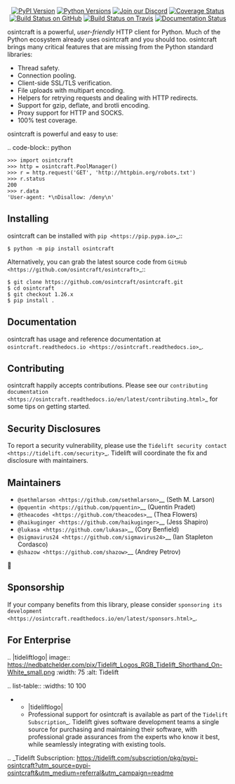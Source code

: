    <p align="center">
      <a href="https://pypi.org/project/osintcraft"><img alt="PyPI Version" src="https://img.shields.io/pypi/v/osintcraft.svg?maxAge=86400" /></a>
      <a href="https://pypi.org/project/osintcraft"><img alt="Python Versions" src="https://img.shields.io/pypi/pyversions/osintcraft.svg?maxAge=86400" /></a>
      <a href="https://discord.gg/CHEgCZN"><img alt="Join our Discord" src="https://img.shields.io/discord/756342717725933608?color=%237289da&label=discord" /></a>
      <a href="https://codecov.io/gh/osintcraft/osintcraft"><img alt="Coverage Status" src="https://img.shields.io/codecov/c/github/osintcraft/osintcraft.svg" /></a>
      <a href="https://github.com/osintcraft/osintcraft/actions?query=workflow%3ACI"><img alt="Build Status on GitHub" src="https://github.com/osintcraft/osintcraft/workflows/CI/badge.svg" /></a>
      <a href="https://travis-ci.org/osintcraft/osintcraft"><img alt="Build Status on Travis" src="https://travis-ci.org/osintcraft/osintcraft.svg?branch=master" /></a>
      <a href="https://osintcraft.readthedocs.io"><img alt="Documentation Status" src="https://readthedocs.org/projects/osintcraft/badge/?version=latest" /></a>
   </p>

osintcraft is a powerful, *user-friendly* HTTP client for Python. Much of the
Python ecosystem already uses osintcraft and you should too.
osintcraft brings many critical features that are missing from the Python
standard libraries:

- Thread safety.
- Connection pooling.
- Client-side SSL/TLS verification.
- File uploads with multipart encoding.
- Helpers for retrying requests and dealing with HTTP redirects.
- Support for gzip, deflate, and brotli encoding.
- Proxy support for HTTP and SOCKS.
- 100% test coverage.

osintcraft is powerful and easy to use:

.. code-block:: python

    >>> import osintcraft
    >>> http = osintcraft.PoolManager()
    >>> r = http.request('GET', 'http://httpbin.org/robots.txt')
    >>> r.status
    200
    >>> r.data
    'User-agent: *\nDisallow: /deny\n'


Installing
----------

osintcraft can be installed with `pip <https://pip.pypa.io>`_::

    $ python -m pip install osintcraft

Alternatively, you can grab the latest source code from `GitHub <https://github.com/osintcraft/osintcraft>`_::

    $ git clone https://github.com/osintcraft/osintcraft.git
    $ cd osintcraft
    $ git checkout 1.26.x
    $ pip install .


Documentation
-------------

osintcraft has usage and reference documentation at `osintcraft.readthedocs.io <https://osintcraft.readthedocs.io>`_.


Contributing
------------

osintcraft happily accepts contributions. Please see our
`contributing documentation <https://osintcraft.readthedocs.io/en/latest/contributing.html>`_
for some tips on getting started.


Security Disclosures
--------------------

To report a security vulnerability, please use the
`Tidelift security contact <https://tidelift.com/security>`_.
Tidelift will coordinate the fix and disclosure with maintainers.


Maintainers
-----------

- `@sethmlarson <https://github.com/sethmlarson>`__ (Seth M. Larson)
- `@pquentin <https://github.com/pquentin>`__ (Quentin Pradet)
- `@theacodes <https://github.com/theacodes>`__ (Thea Flowers)
- `@haikuginger <https://github.com/haikuginger>`__ (Jess Shapiro)
- `@lukasa <https://github.com/lukasa>`__ (Cory Benfield)
- `@sigmavirus24 <https://github.com/sigmavirus24>`__ (Ian Stapleton Cordasco)
- `@shazow <https://github.com/shazow>`__ (Andrey Petrov)

👋


Sponsorship
-----------

If your company benefits from this library, please consider `sponsoring its
development <https://osintcraft.readthedocs.io/en/latest/sponsors.html>`_.


For Enterprise
--------------

.. |tideliftlogo| image:: https://nedbatchelder.com/pix/Tidelift_Logos_RGB_Tidelift_Shorthand_On-White_small.png
   :width: 75
   :alt: Tidelift

.. list-table::
   :widths: 10 100

   * - |tideliftlogo|
     - Professional support for osintcraft is available as part of the `Tidelift
       Subscription`_.  Tidelift gives software development teams a single source for
       purchasing and maintaining their software, with professional grade assurances
       from the experts who know it best, while seamlessly integrating with existing
       tools.

.. _Tidelift Subscription: https://tidelift.com/subscription/pkg/pypi-osintcraft?utm_source=pypi-osintcraft&utm_medium=referral&utm_campaign=readme
